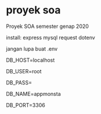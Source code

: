 # proyek soa
Proyek SOA semester genap 2020

install: express mysql request dotenv

jangan lupa buat .env

DB_HOST=localhost

DB_USER=root

DB_PASS=

DB_NAME=appmonsta

DB_PORT=3306
